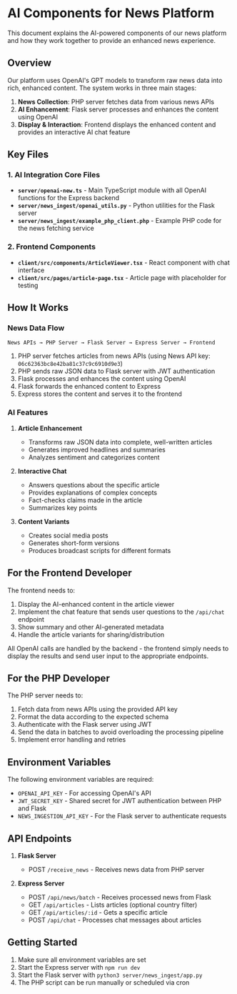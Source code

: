 # AI Components for News Platform

This document explains the AI-powered components of our news platform and how they work together to provide an enhanced news experience.

## Overview

Our platform uses OpenAI's GPT models to transform raw news data into rich, enhanced content. The system works in three main stages:

1. **News Collection**: PHP server fetches data from various news APIs
2. **AI Enhancement**: Flask server processes and enhances the content using OpenAI
3. **Display & Interaction**: Frontend displays the enhanced content and provides an interactive AI chat feature

## Key Files

### 1. AI Integration Core Files

- **`server/openai-new.ts`** - Main TypeScript module with all OpenAI functions for the Express backend
- **`server/news_ingest/openai_utils.py`** - Python utilities for the Flask server
- **`server/news_ingest/example_php_client.php`** - Example PHP code for the news fetching service

### 2. Frontend Components

- **`client/src/components/ArticleViewer.tsx`** - React component with chat interface
- **`client/src/pages/article-page.tsx`** - Article page with placeholder for testing

## How It Works

### News Data Flow

```
News APIs → PHP Server → Flask Server → Express Server → Frontend
```

1. PHP server fetches articles from news APIs (using News API key: `06c62363bc8e42ba81c37c9c6910d9e3`)
2. PHP sends raw JSON data to Flask server with JWT authentication
3. Flask processes and enhances the content using OpenAI
4. Flask forwards the enhanced content to Express
5. Express stores the content and serves it to the frontend

### AI Features

1. **Article Enhancement**
   - Transforms raw JSON data into complete, well-written articles
   - Generates improved headlines and summaries
   - Analyzes sentiment and categorizes content

2. **Interactive Chat**
   - Answers questions about the specific article
   - Provides explanations of complex concepts
   - Fact-checks claims made in the article
   - Summarizes key points

3. **Content Variants**
   - Creates social media posts
   - Generates short-form versions
   - Produces broadcast scripts for different formats

## For the Frontend Developer

The frontend needs to:

1. Display the AI-enhanced content in the article viewer
2. Implement the chat feature that sends user questions to the `/api/chat` endpoint
3. Show summary and other AI-generated metadata
4. Handle the article variants for sharing/distribution

All OpenAI calls are handled by the backend - the frontend simply needs to display the results and send user input to the appropriate endpoints.

## For the PHP Developer

The PHP server needs to:

1. Fetch data from news APIs using the provided API key
2. Format the data according to the expected schema
3. Authenticate with the Flask server using JWT
4. Send the data in batches to avoid overloading the processing pipeline
5. Implement error handling and retries

## Environment Variables

The following environment variables are required:

- `OPENAI_API_KEY` - For accessing OpenAI's API
- `JWT_SECRET_KEY` - Shared secret for JWT authentication between PHP and Flask
- `NEWS_INGESTION_API_KEY` - For the Flask server to authenticate requests

## API Endpoints

1. **Flask Server**
   - POST `/receive_news` - Receives news data from PHP server

2. **Express Server**
   - POST `/api/news/batch` - Receives processed news from Flask
   - GET `/api/articles` - Lists articles (optional country filter)
   - GET `/api/articles/:id` - Gets a specific article
   - POST `/api/chat` - Processes chat messages about articles

## Getting Started

1. Make sure all environment variables are set
2. Start the Express server with `npm run dev`
3. Start the Flask server with `python3 server/news_ingest/app.py`
4. The PHP script can be run manually or scheduled via cron